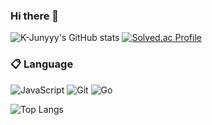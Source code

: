 ### Hi there 👋

![K-Junyyy's GitHub stats](https://github-readme-stats.vercel.app/api?username=kappa1111&show_icons=true&theme=merko&weight=500px)  [![Solved.ac Profile](http://mazassumnida.wtf/api/v2/generate_badge?boj=kuki205)](https://solved.ac/kuki205/)

### :clipboard: Language
![JavaScript](https://img.shields.io/badge/javascript-%23323330.svg?style=for-the-badge&logo=javascript&logoColor=%23F7DF1E)
![Git](https://img.shields.io/badge/git-%23F05033.svg?style=for-the-badge&logo=git&logoColor=white)
![Go](https://img.shields.io/badge/go-%2300ADD8.svg?style=for-the-badge&logo=go&logoColor=white)

![Top Langs](https://github-readme-stats.vercel.app/api/top-langs/?username=kappa1111&layout=demo&theme=merko)

<!--
**kappa1111/kappa1111** is a ✨ _special_ ✨ repository because its `README.md` (this file) appears on your GitHub profile.

Here are some ideas to get you started:

- 🔭 I’m currently working on ...
- 🌱 I’m currently learning ...
- 👯 I’m looking to collaborate on ...
- 🤔 I’m looking for help with ...
- 💬 Ask me about ...
- 📫 How to reach me: ...
- 😄 Pronouns: ...
- ⚡ Fun fact: ...
-->
